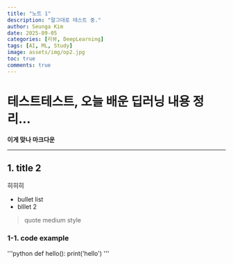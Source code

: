 ```yaml
---
title: "노트 1"
description: "말그대로 테스트 중."
author: Seunga Kim
date: 2025-09-05
categories: [리뷰, DeepLearning]
tags: [AI, ML, Study]
image: assets/img/op2.jpg
toc: true
comments: true
---
```

# 테스트테스트, 오늘 배운 딥러닝 내용 정리...
**이게 맞나 마크다운**

---

## 1. title 2
히히히
- bullet list 
- blllet 2

> quote
> medium style

### 1-1. code example
'''python
def hello():
    print('hello')
'''